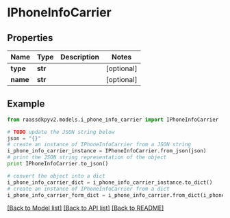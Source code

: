 # IPhoneInfoCarrier


## Properties
Name | Type | Description | Notes
------------ | ------------- | ------------- | -------------
**type** | **str** |  | [optional] 
**name** | **str** |  | [optional] 

## Example

```python
from raassdkpyv2.models.i_phone_info_carrier import IPhoneInfoCarrier

# TODO update the JSON string below
json = "{}"
# create an instance of IPhoneInfoCarrier from a JSON string
i_phone_info_carrier_instance = IPhoneInfoCarrier.from_json(json)
# print the JSON string representation of the object
print IPhoneInfoCarrier.to_json()

# convert the object into a dict
i_phone_info_carrier_dict = i_phone_info_carrier_instance.to_dict()
# create an instance of IPhoneInfoCarrier from a dict
i_phone_info_carrier_form_dict = i_phone_info_carrier.from_dict(i_phone_info_carrier_dict)
```
[[Back to Model list]](../README.md#documentation-for-models) [[Back to API list]](../README.md#documentation-for-api-endpoints) [[Back to README]](../README.md)


